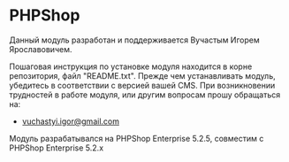 # PHPShop
Данный модуль разработан и поддерживается Вучастым Игорем Ярославовичем.

Пошаговая инструкция по установке модуля находится в корне репозитория, файл "README.txt". Прежде чем устанавливать модуль, убедитесь в соответствии с версией вашей CMS.
При возникновении трудностей в работе модуля, или другим вопросам прошу обращаться на:
- vuchastyi.igor@gmail.com

Модуль разрабатывался на PHPShop Enterprise 5.2.5, совместим с PHPShop Enterprise 5.2.x
